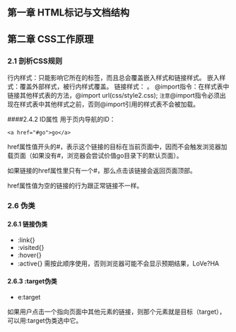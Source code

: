## 第一章 HTML标记与文档结构

## 第二章 CSS工作原理
### 2.1 剖析CSS规则
行内样式：只能影响它所在的标签，而且总会覆盖嵌入样式和链接样式。
嵌入样式：覆盖外部样式，被行内样式覆盖。
链接样式： 。
@import指令：在样式表中链接其他样式表的方法，@import url(css/style2.css); `注意`@import指令必须出现在样式表中其他样式之前，否则@import引用的样式表不会被加载。

####2.4.2 ID属性
用于页内导航的ID：
```
<a href="#go">go</a>
```
href属性值开头的#，表示这个链接的目标在当前页面中，因而不会触发浏览器加载页面（如果没有#，浏览器会尝试价值go目录下的默认页面）。

如果链接的href属性里只有一个#，那么点击该链接会返回页面顶部。

href属性值为空的链接的行为跟正常链接不一样。

### 2.6 伪类
#### 2.6.1 链接伪类
- :link{}
- :visited{}
- :hover{}
- :active{}
需按此顺序使用，否则浏览器可能不会显示预期结果，LoVe?HA

#### 2.6.3 :target伪类
- e:target

如果用户点击一个指向页面中其他元素的链接，则那个元素就是目标（target），可以用:target伪类选中它。